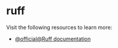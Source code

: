 # ruff

Visit the following resources to learn more:

- [@official@Ruff documentation](https://docs.astral.sh/ruff/)
